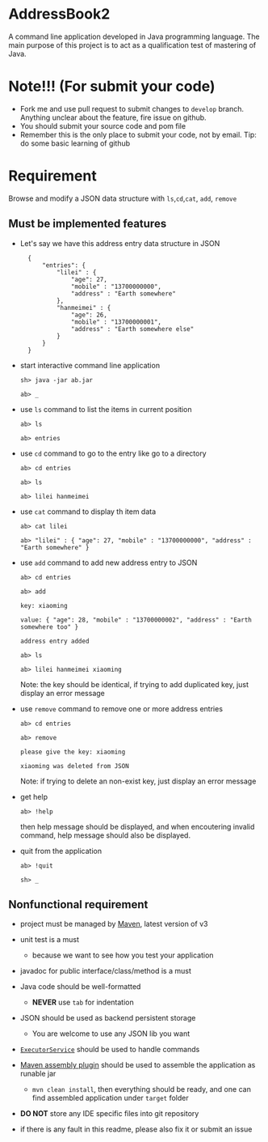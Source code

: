 
AddressBook2
=====

A command line application developed in Java programming language. The main purpose of this project is to act as a qualification test of mastering of Java.

# Note!!! (For submit your code)

 * Fork me and use pull request to submit changes to `develop` branch. Anything unclear about the feature, fire issue on github.
 * You should submit your source code and pom file
 * Remember this is the only place to submit your code, not by email. Tip: do some basic learning of github


# Requirement

Browse and modify a JSON data structure with `ls`,`cd`,`cat`, `add`, `remove`

## Must be implemented features

* Let's say we have this address entry data structure in JSON

        {
            "entries": {
                "lilei" : {
                    "age": 27,
                    "mobile" : "13700000000",
                    "address" : "Earth somewhere"
                }, 
                "hanmeimei" : {
                    "age": 26,
                    "mobile" : "13700000001",
                    "address" : "Earth somewhere else"
                }
            }
        }

* start interactive command line application

    `sh> java -jar ab.jar`

    `ab> _`
    
* use `ls` command to list the items in current position
    
    `ab> ls`

    `ab> entries`

* use `cd` command to go to the entry like go to a directory
    
    `ab> cd entries`

    `ab> ls`
    
    `ab> lilei hanmeimei`

* use `cat` command to display th item data
    
    `ab> cat lilei`

    `ab> "lilei" : { "age": 27, "mobile" : "13700000000", "address" : "Earth somewhere" }`

        
* use `add` command to add new address entry to JSON

    `ab> cd entries`

    `ab> add`

    `key: xiaoming`

    `value: { "age": 28, "mobile" : "13700000002", "address" : "Earth somewhere too" }`

    `address entry added`

    `ab> ls`
    
    `ab> lilei hanmeimei xiaoming`
    
    Note: the key should be identical, if trying to add duplicated key, just display an error message 

* use `remove` command to remove one or more address entries
    
    `ab> cd entries`

    `ab> remove`

    `please give the key: xiaoming`
    
    `xiaoming was deleted from JSON`

    Note: if trying to delete an non-exist key, just display an error message 

* get help

    `ab> !help`

    then help message should be displayed, and when encoutering invalid command, help message
    should also be displayed.

* quit from the application

    `ab> !quit`

    `sh> _`

## Nonfunctional requirement

* project must be managed by [Maven](http://maven.apache.org/), latest version of v3

* unit test is a must

  * because we want to see how you test your application

* javadoc for public interface/class/method is a must

* Java code should be well-formatted

  * __NEVER__ use `tab` for indentation


* JSON should be used as backend persistent storage

  * You are welcome to use any JSON lib you want

* [`ExecutorService`](http://docs.oracle.com/javase/6/docs/api/java/util/concurrent/ExecutorService.html) should be used to handle commands

* [Maven assembly plugin](http://maven.apache.org/plugins/maven-assembly-plugin/) should be used to assemble the application as runable jar

  * `mvn clean install`, then everything should be ready, and one can find assembled application
    under `target` folder

* __DO NOT__ store any IDE specific files into git repository

* if there is any fault in this readme, please also fix it or submit an issue


